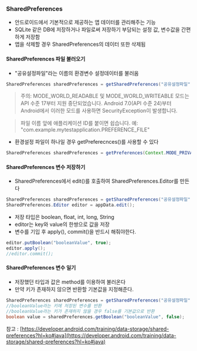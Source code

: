 ### SharedPreferences

- 안드로이드에서 기본적으로 제공하는 앱 데이터를 관리해주는 기능
- SQLite 같은 DB에 저장하거나 파일로써 저장하기 부담되는 설정 값, 변수값을 간편하게 저장함
- 앱을 삭제할 경우 SharedPreferences의 데이터 또한 삭제됨

#### SharedPreferences 파일 불러오기
- "공유설정파일"라는 이름의 환경변수 설정데이터를 불러옴
```java
SharedPreferences sharedPreferences = getSharedPreferences("공유설정파일", MODE_PRIVATE);
```
> 주의: MODE_WORLD_READABLE 및 MODE_WORLD_WRITEABLE 모드는 API 수준 17부터 지원 중단되었습니다. Android 7.0(API 수준 24)부터 Android에서 이러한 모드를 사용하면 SecurityException이 발생합니다.

> 파일 이름 앞에 애플리케이션 ID를 붙이면 쉽습니다. 예: "com.example.mytestapplication.PREFERENCE_FILE"

- 환경설정 파일이 하나일 경우 getPreferecnces()를 사용할 수 있다
```java
SharedPreferences sharedPreferences = getPreferences(Context.MODE_PRIVATE);
```


#### SharedPreferences 변수 저장하기
- SharedPreferences에서 edit()를 호출하여 SharedPreferences.Editor를 만든다
```java
SharedPreferences sharedPreferences = getSharedPreferences("공유설정파일", MODE_PRIVATE);
SharedPreferences.Editor editor = appData.edit();
```
- 저장 타입은 boolean, float, int, long, String
- editor는 key와 value의 한쌍으로 값을 저장
- 변수를 기입 후 apply(), commit()을 반드시 해줘야한다.
```java
editor.putBoolean("booleanValue", true);
editor.apply();
//editor.commit();
```

#### SharedPreferences 변수 일기
- 저장했던 타입과 값은 method를 이용하여 불러온다
- 만약 키가 존재하지 않으면 반환할 기본값을 지정해준다.
```java
SharedPreferences sharedPreferences = getSharedPreferences("공유설정파일", MODE_PRIVATE);
//booleanValue라는 키에 저장된 변수를 반환
//booleanValue라는 키가 존재하지 않을 경우 false를 기본값으로 반환
boolean value = sharedPreferences.getBoolean("booleanValue", false);
```



참고 : [https://developer.android.com/training/data-storage/shared-preferences?hl=ko#java](https://developer.android.com/training/data-storage/shared-preferences?hl=ko#java)


































































